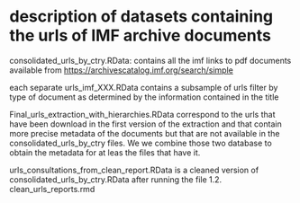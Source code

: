 
# description of datasets containing the urls of IMF archive documents


consolidated_urls_by_ctry.RData: contains all the imf links to pdf documents available from https://archivescatalog.imf.org/search/simple


each separate urls_imf_XXX.RData contains a subsample of urls filter by type of document as determined by the information contained in the title

Final_urls_extraction_with_hierarchies.RData correspond to the urls that have been download in the first version of the extraction and that contain more precise metadata of the documents but that are not available in the consolidated_urls_by_ctry files. We we combine those two database to obtain the metadata for at leas the files that have it.


urls_consultations_from_clean_report.RData is a cleaned version of consolidated_urls_by_ctry.RData after running the file 1.2. clean_urls_reports.rmd


